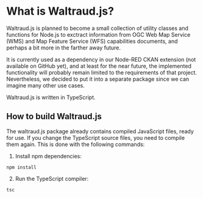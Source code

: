 # What is Waltraud.js?

Waltraud.js is planned to become a small collection of utility classes and functions for Node.js to exctract information from OGC Web Map Service (WMS) and Map Feature Service (WFS) capabilities documents, and perhaps a bit more in the farther away future.

It is currently used as a dependency in our Node-RED CKAN extension (not available on GitHub yet), and at least for the near future, the implemented functionality will probably remain limited to the requirements of that project. Nevertheless, we decided to put it into a separate package since we can imagine many other use cases.

Waltraud.js is written in TypeScript.


## How to build Waltraud.js

The waltraud.js package already contains compiled JavaScript files, ready for use. If you change the TypeScript source files, you need to compile them again. This is done with the following commands:

1. Install npm dependencies:

```npm install```

2. Run the TypeScript compiler:

```tsc```